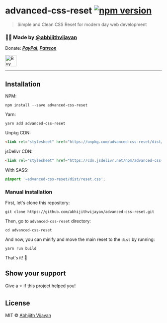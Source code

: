 # advanced-css-reset [![npm version](https://img.shields.io/npm/v/advanced-css-reset)](https://www.npmjs.com/package/advanced-css-reset)

> Simple and Clean CSS Reset for modern day web development

<h3>🙋‍♂️ Made by <a href="https://twitter.com/_abhijithv">@abhijithvijayan</a></h3>
<p>
  Donate:
  <a href="https://www.paypal.me/iamabhijithvijayan" target='_blank'><i><b>PayPal</b></i></a>,
  <a href="https://www.patreon.com/abhijithvijayan" target='_blank'><i><b>Patreon</b></i></a>
</p>
<p>
  <a href='https://www.buymeacoffee.com/abhijithvijayan' target='_blank'>
    <img height='36' style='border:0px;height:36px;' src='https://bmc-cdn.nyc3.digitaloceanspaces.com/BMC-button-images/custom_images/orange_img.png' border='0' alt='Buy Me a Coffee' />
  </a>
</p>
<hr />

## Installation

NPM:

```console
npm install --save advanced-css-reset
```

Yarn:

```console
yarn add advanced-css-reset
```

Unpkg CDN:

```html
<link rel="stylesheet" href="https://unpkg.com/advanced-css-reset/dist/reset.min.css" />
```

jsDelivr CDN:

```html
<link rel="stylesheet" href="https://cdn.jsdelivr.net/npm/advanced-css-reset/dist/reset.min.css" />
```

With SASS:

```scss
@import '~advanced-css-reset/dist/reset.css';
```

### Manual installation

First, let's clone this repository:

```console
git clone https://github.com/abhijithvijayan/advanced-css-reset.git
```

Then, go to `advanced-css-reset` directory:

```console
cd advanced-css-reset
```

And now, you can minify and move the main reset to the `dist` by running:

```console
yarn run build
```

That's it! 🎉

## Show your support

Give a ⭐️ if this project helped you!

## License

MIT © [Abhijith Vijayan](https://abhijithvijayan.in)
